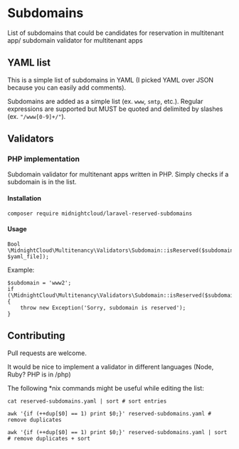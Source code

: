 # Subdomains
List of subdomains that could be candidates for reservation in multitenant app/ subdomain validator for multitenant apps

## YAML list

This is a simple list of subdomains in YAML (I picked YAML over JSON because you can easily add comments).

Subdomains are added as a simple list (ex. `www`, `smtp`, etc.). Regular expressions are supported but MUST be quoted and delimited by slashes (ex. `"/www[0-9]+/"`).

## Validators

### PHP implementation

Subdomain validator for multitenant apps written in PHP. Simply checks if a subdomain is in the list.

#### Installation

    composer require midnightcloud/laravel-reserved-subdomains
    
#### Usage

    Bool \MidnightCloud\Multitenancy\Validators\Subdomain::isReserved($subdomain[, $yaml_file]);

Example:

    $subdomain = 'www2';
    if (\MidnightCloud\Multitenancy\Validators\Subdomain::isReserved($subdomain)) {
        throw new Exception('Sorry, subdomain is reserved');
    }

## Contributing

Pull requests are welcome.

It would  be nice to implement a validator in different languages (Node, Ruby? PHP is in /php)

The following \*nix commands might be useful while editing the list:

    cat reserved-subdomains.yaml | sort # sort entries
    
    awk '{if (++dup[$0] == 1) print $0;}' reserved-subdomains.yaml # remove duplicates
    
    awk '{if (++dup[$0] == 1) print $0;}' reserved-subdomains.yaml | sort # remove duplicates + sort
